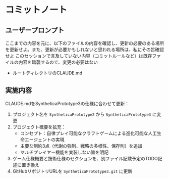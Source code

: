 # コミットノート

## ユーザープロンプト

ここまでの内容を元に、以下のファイルの内容を確認し、更新の必要のある場所を更新せよ。また、更新が必要かもしれないと思われる場所は、私にその旨確認せよ
このセッションで言及していない内容（コミットルールなど）は既存ファイルの内容を踏襲するので、変更の必要はない

- ルートディレクトリのCLAUDE.md

## 実施内容

CLAUDE.mdをSyntheticaPrototype3の仕様に合わせて更新：

1. プロジェクト名を `SyntheticaPrototype2` から `SyntheticaPrototype3` に変更
2. プロジェクト概要を拡充：
   - コンセプト：自律プレイ可能なクラフトゲームによる進化可能な人工生命エージェントの実現
   - 主要な制約3点（代謝の強制、戦略の多様性、保存則）を追加
   - マルチプレイヤー機能を実装しない旨を明記
3. ゲーム仕様概要と技術仕様のセクションを、別ファイル記載予定のTODO記述に置き換え
4. GitHubリポジトリURLを `SyntheticaPrototype3.git` に更新

